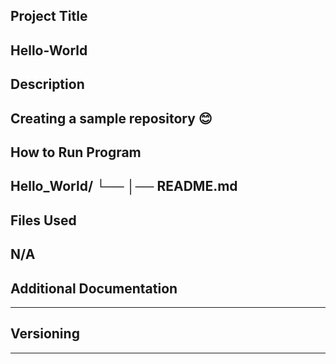 ## Project Title
Hello-World
----------------------
## Description
Creating a sample repository 😊
----------------------
## How to Run Program
Hello_World/
└── 
    │── README.md
----------------------
## Files Used 
N/A
----------------------
## Additional Documentation

----------------------
## Versioning

----------------------

   



